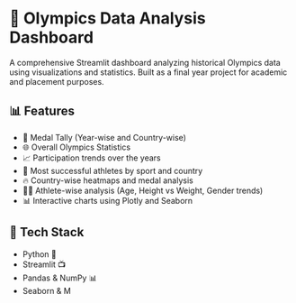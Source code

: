 # 🏅 Olympics Data Analysis Dashboard

A comprehensive Streamlit dashboard analyzing historical Olympics data using visualizations and statistics. Built as a final year project for academic and placement purposes.

## 📊 Features

- 📍 Medal Tally (Year-wise and Country-wise)
- 🌐 Overall Olympics Statistics
- 📈 Participation trends over the years
- 🏅 Most successful athletes by sport and country
- 🔥 Country-wise heatmaps and medal analysis
- 🧍‍♂️ Athlete-wise analysis (Age, Height vs Weight, Gender trends)
- 📊 Interactive charts using Plotly and Seaborn

## 🧠 Tech Stack

- Python 🐍
- Streamlit 📺
- Pandas & NumPy 📊
- Seaborn & M
